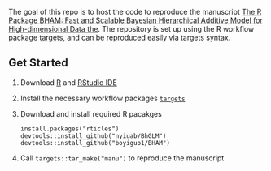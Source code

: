 


<!-- badges: start -->
<!-- badges: end -->

The goal of this repo is to host the code to reproduce the manuscript [The R Package BHAM: Fast and Scalable Bayesian Hierarchical Additive Model for High-dimensional Data the](https://arxiv.org/pdf/2207.02348.pdf). The repository is set up using the R workflow package [targets](https://cran.r-project.org/web/packages/targets/index.html), and can be reproduced easily via targets syntax.


## Get Started

1.  Download [R](https://www.r-project.org/) and [RStudio
    IDE](https://www.rstudio.com/products/rstudio/download/)
2.  Install the necessary workflow packages
    [`targets`](https://cran.r-project.org/web/packages/targets/index.html)
3. Download and install required R pacakges
    
    ```
    install.packages("rticles")
    devtools::install_github("nyiuab/BhGLM")
    devtools::install_github("boyiguo1/BHAM")
    ```

4.  Call `targets::tar_make("manu")` to reproduce the manuscript
